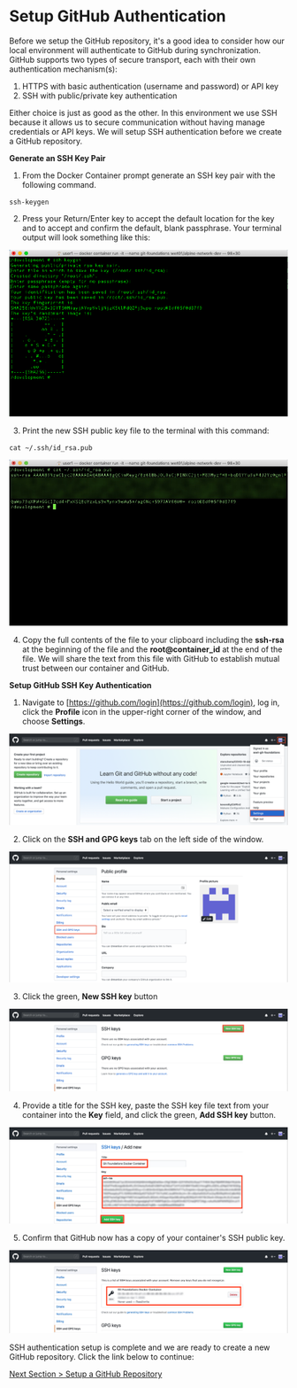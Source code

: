 # Setup GitHub Authentication

Before we setup the GitHub repository, it's a good idea to consider how our local environment will authenticate to GitHub during synchronization.  GitHub supports two types of secure transport, each with their own authentication mechanism(s):

1. HTTPS with basic authentication (username and password) or API key
2. SSH with public/private key authentication

Either choice is just as good as the other.  In this environment we use SSH because it allows us to secure communication without having manage credentials or API keys.  We will setup SSH authentication before we create a GitHub repository.



**Generate an SSH Key Pair**

1. From the Docker Container prompt generate an SSH key pair with the following command.

```shell
ssh-keygen
```

   

2. Press your Return/Enter key to accept the default location for the key and to accept and confirm the default, blank passphrase.  Your terminal output will look something like this:

![container-ssh-keygen](../images/container-ssh-keygen.png)

   

3. Print the new SSH public key file to the terminal with this command:

```shell
cat ~/.ssh/id_rsa.pub
```

![container-ssh-key](../images/container-ssh-key.png)



4. Copy the full contents of the file to your clipboard including the **ssh-rsa** at the beginning of the file and the **root@container_id** at the end of the file.  We will share the text from this file with GitHub to establish mutual trust between our container and GitHub.



**Setup GitHub SSH Key Authentication**

1. Navigate to [https://github.com/login](https://github.com/login), log in, click the **Profile** icon in the upper-right corner of the window, and choose **Settings**.

![github-settings](../images/github-settings.png)



2. Click on the **SSH and GPG keys** tab on the left side of the window.

![github-profile](../images/github-profile.png)



3. Click the green, **New SSH key** button

![github-ssh-keys](../images/github-ssh-keys.png)



4. Provide a title for the SSH key, paste the SSH key file text from your container into the **Key** field, and click the green, **Add SSH key** button.

![github-add-ssh-key](../images/github-add-ssh-key.png)



5. Confirm that GitHub now has a copy of your container's SSH public key.

![github-new-ssh-key](../images/github-new-ssh-key.png)



SSH authentication setup is complete and we are ready to create a new GitHub repository.  Click the link below to continue:

[Next Section > Setup a GitHub Repository](section_3.md "Setup a GitHub Repository")

